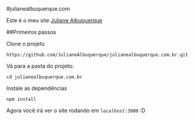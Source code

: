 #julianealbuquerque.com

Este é o meu site [Juliane Albuquerque](https://github.com/JulianeAlbuquerque)

##Primeiros passos

Clone o projeto

    https://github.com/JulianeAlbuquerque/julianealbuquerque.com.br.git

Vá para a pasta do projeto:

    cd julianealbuquerque.com.br

Instale as dependências

    npm install

Agora você irá ver o site rodando em `localhost:3000` :D 